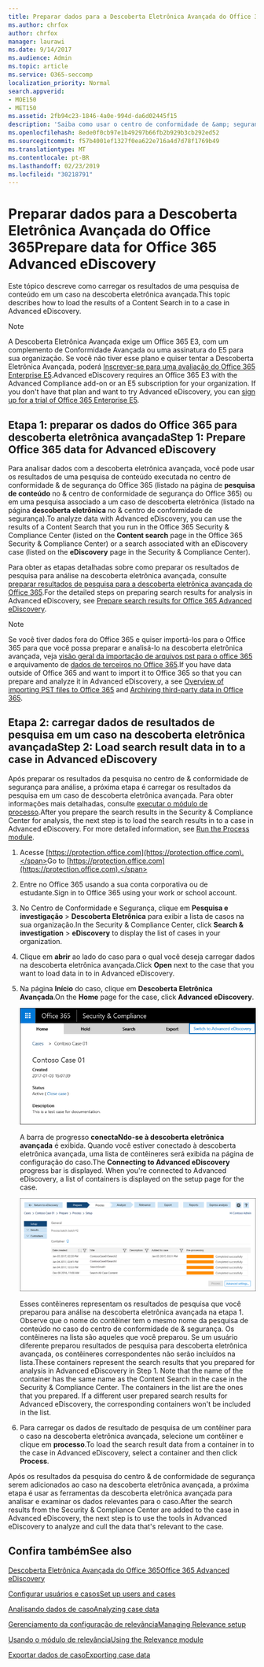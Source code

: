 ```yaml
---
title: Preparar dados para a Descoberta Eletrônica Avançada do Office 365
ms.author: chrfox
author: chrfox
manager: laurawi
ms.date: 9/14/2017
ms.audience: Admin
ms.topic: article
ms.service: O365-seccomp
localization_priority: Normal
search.appverid:
- MOE150
- MET150
ms.assetid: 2fb94c23-1846-4a0e-994d-da6d02445f15
description: 'Saiba como usar o centro de conformidade de &amp; segurança do Office 365 para preparar os dados do Office 365 para análise com a descoberta eletrônica avançada do Office 365. '
ms.openlocfilehash: 8ede0f0cb97e1b49297b66fb2b929b3cb292ed52
ms.sourcegitcommit: f57b4001ef1327f0ea622e716a4d7d78f1769b49
ms.translationtype: MT
ms.contentlocale: pt-BR
ms.lasthandoff: 02/23/2019
ms.locfileid: "30218791"
---
```

# <a name="prepare-data-for-office-365-advanced-ediscovery"></a><span data-ttu-id="b314b-103">Preparar dados para a Descoberta Eletrônica Avançada do Office 365</span><span class="sxs-lookup"><span data-stu-id="b314b-103">Prepare data for Office 365 Advanced eDiscovery</span></span>

<span data-ttu-id="b314b-104">Este tópico descreve como carregar os resultados de uma pesquisa de conteúdo em um caso na descoberta eletrônica avançada.</span><span class="sxs-lookup"><span data-stu-id="b314b-104">This topic describes how to load the results of a Content Search in to a case in Advanced eDiscovery.</span></span> 
  
> [!NOTE]
> <span data-ttu-id="b314b-p101">A Descoberta Eletrônica Avançada exige um Office 365 E3, com um complemento de Conformidade Avançada ou uma assinatura do E5 para sua organização. Se você não tiver esse plano e quiser tentar a Descoberta Eletrônica Avançada, poderá [Inscrever-se para uma avaliação do Office 365 Enterprise E5](https://go.microsoft.com/fwlink/p/?LinkID=698279).</span><span class="sxs-lookup"><span data-stu-id="b314b-p101">Advanced eDiscovery requires an Office 365 E3 with the Advanced Compliance add-on or an E5 subscription for your organization. If you don't have that plan and want to try Advanced eDiscovery, you can [sign up for a trial of Office 365 Enterprise E5](https://go.microsoft.com/fwlink/p/?LinkID=698279).</span></span> 
  
## <a name="step-1-prepare-office-365-data-for-advanced-ediscovery"></a><span data-ttu-id="b314b-107">Etapa 1: preparar os dados do Office 365 para descoberta eletrônica avançada</span><span class="sxs-lookup"><span data-stu-id="b314b-107">Step 1: Prepare Office 365 data for Advanced eDiscovery</span></span>

<span data-ttu-id="b314b-108">Para analisar dados com a descoberta eletrônica avançada, você pode usar os resultados de uma pesquisa de conteúdo executada no centro de conformidade &amp; de segurança do Office 365 (listado na página de **pesquisa de conteúdo** no &amp; centro de conformidade de segurança do Office 365) ou em uma pesquisa associado a um caso de descoberta eletrônica (listado na página **descoberta eletrônica** no &amp; centro de conformidade de segurança).</span><span class="sxs-lookup"><span data-stu-id="b314b-108">To analyze data with Advanced eDiscovery, you can use the results of a Content Search that you run in the Office 365 Security &amp; Compliance Center (listed on the **Content search** page in the Office 365 Security &amp; Compliance Center) or a search associated with an eDiscovery case (listed on the **eDiscovery** page in the Security &amp; Compliance Center).</span></span> 
  
<span data-ttu-id="b314b-109">Para obter as etapas detalhadas sobre como preparar os resultados de pesquisa para análise na descoberta eletrônica avançada, consulte [preparar resultados de pesquisa para a descoberta eletrônica avançada do Office 365](prepare-search-results-for-advanced-ediscovery.md).</span><span class="sxs-lookup"><span data-stu-id="b314b-109">For the detailed steps on preparing search results for analysis in Advanced eDiscovery, see [Prepare search results for Office 365 Advanced eDiscovery](prepare-search-results-for-advanced-ediscovery.md).</span></span>
  
> [!NOTE]
> <span data-ttu-id="b314b-110">Se você tiver dados fora do Office 365 e quiser importá-los para o Office 365 para que você possa preparar e analisá-lo na descoberta eletrônica avançada, veja [visão geral da importação de arquivos pst para o office 365](https://support.office.com/article/ba688e0a-0fcb-4bd7-8e57-2b669564ea84) e arquivamento de [dados de terceiros no Office 365](https://go.microsoft.com/fwlink/p/?linkid=716918).</span><span class="sxs-lookup"><span data-stu-id="b314b-110">If you have data outside of Office 365 and want to import it to Office 365 so that you can prepare and analyze it in Advanced eDiscovery, a see [Overview of importing PST files to Office 365](https://support.office.com/article/ba688e0a-0fcb-4bd7-8e57-2b669564ea84) and [Archiving third-party data in Office 365](https://go.microsoft.com/fwlink/p/?linkid=716918).</span></span> 
  
## <a name="step-2-load-search-result-data-in-to-a-case-in-advanced-ediscovery"></a><span data-ttu-id="b314b-111">Etapa 2: carregar dados de resultados de pesquisa em um caso na descoberta eletrônica avançada</span><span class="sxs-lookup"><span data-stu-id="b314b-111">Step 2: Load search result data in to a case in Advanced eDiscovery</span></span>

<span data-ttu-id="b314b-p102">Após preparar os resultados da pesquisa no centro de &amp; conformidade de segurança para análise, a próxima etapa é carregar os resultados da pesquisa em um caso de descoberta eletrônica avançada. Para obter informações mais detalhadas, consulte [executar o módulo de processo](run-the-process-module-in-advanced-ediscovery.md).</span><span class="sxs-lookup"><span data-stu-id="b314b-p102">After you prepare the search results in the Security &amp; Compliance Center for analysis, the next step is to load the search results in to a case in Advanced eDiscovery. For more detailed information, see [Run the Process module](run-the-process-module-in-advanced-ediscovery.md).</span></span>
  
1. <span data-ttu-id="b314b-114">Acesse [https://protection.office.com](https://protection.office.com).</span><span class="sxs-lookup"><span data-stu-id="b314b-114">Go to [https://protection.office.com](https://protection.office.com).</span></span>
    
2. <span data-ttu-id="b314b-115">Entre no Office 365 usando a sua conta corporativa ou de estudante.</span><span class="sxs-lookup"><span data-stu-id="b314b-115">Sign in to Office 365 using your work or school account.</span></span>
    
3. <span data-ttu-id="b314b-116">No Centro de Conformidade e Segurança, clique em **Pesquisa e investigação** \> **Descoberta Eletrônica** para exibir a lista de casos na sua organização.</span><span class="sxs-lookup"><span data-stu-id="b314b-116">In the Security &amp; Compliance Center, click **Search &amp; investigation** \> **eDiscovery** to display the list of cases in your organization.</span></span> 
    
4. <span data-ttu-id="b314b-117">Clique em **abrir** ao lado do caso para o qual você deseja carregar dados na descoberta eletrônica avançada.</span><span class="sxs-lookup"><span data-stu-id="b314b-117">Click **Open** next to the case that you want to load data in to in Advanced eDiscovery.</span></span> 
    
5. <span data-ttu-id="b314b-118">Na página **Início** do caso, clique em **Descoberta Eletrônica Avançada**.</span><span class="sxs-lookup"><span data-stu-id="b314b-118">On the **Home** page for the case, click **Advanced eDiscovery**.</span></span> 
    
    ![Clique em alternar para descoberta eletrônica avançada para abrir o caso na descoberta eletrônica avançada](media/8e34ba23-62e3-4e68-a530-b6ece39b54be.png)
  
    <span data-ttu-id="b314b-p103">A barra de progresso **conectaNdo-se à descoberta eletrônica avançada** é exibida. Quando você estiver conectado à descoberta eletrônica avançada, uma lista de contêineres será exibida na página de configuração do caso.</span><span class="sxs-lookup"><span data-stu-id="b314b-p103">The **Connecting to Advanced eDiscovery** progress bar is displayed. When you're connected to Advanced eDiscovery, a list of containers is displayed on the setup page for the case.</span></span> 
    
    ![O caso é exibido na descoberta eletrônica avançada](media/8036e152-70dc-4bb7-9379-61c1ed8326b4.png)
  
     <span data-ttu-id="b314b-p104">Esses contêineres representam os resultados de pesquisa que você preparou para análise na descoberta eletrônica avançada na etapa 1. Observe que o nome do contêiner tem o mesmo nome da pesquisa de conteúdo no caso do centro de conformidade de &amp; segurança. Os contêineres na lista são aqueles que você preparou. Se um usuário diferente preparou resultados de pesquisa para descoberta eletrônica avançada, os contêineres correspondentes não serão incluídos na lista.</span><span class="sxs-lookup"><span data-stu-id="b314b-p104">These containers represent the search results that you prepared for analysis in Advanced eDiscovery in Step 1. Note that the name of the container has the same name as the Content Search in the case in the Security &amp; Compliance Center. The containers in the list are the ones that you prepared. If a different user prepared search results for Advanced eDiscovery, the corresponding containers won't be included in the list.</span></span> 
    
6. <span data-ttu-id="b314b-127">Para carregar os dados de resultado de pesquisa de um contêiner para o caso na descoberta eletrônica avançada, selecione um contêiner e clique em **processo**.</span><span class="sxs-lookup"><span data-stu-id="b314b-127">To load the search result data from a container in to the case in Advanced eDiscovery, select a container and then click **Process**.</span></span>
    
<span data-ttu-id="b314b-128">Após os resultados da pesquisa do centro &amp; de conformidade de segurança serem adicionados ao caso na descoberta eletrônica avançada, a próxima etapa é usar as ferramentas da descoberta eletrônica avançada para analisar e examinar os dados relevantes para o caso.</span><span class="sxs-lookup"><span data-stu-id="b314b-128">After the search results from the Security &amp; Compliance Center are added to the case in Advanced eDiscovery, the next step is to use the tools in Advanced eDiscovery to analyze and cull the data that's relevant to the case.</span></span> 
  
## <a name="see-also"></a><span data-ttu-id="b314b-129">Confira também</span><span class="sxs-lookup"><span data-stu-id="b314b-129">See also</span></span>

[<span data-ttu-id="b314b-130">Descoberta Eletrônica Avançada do Office 365</span><span class="sxs-lookup"><span data-stu-id="b314b-130">Office 365 Advanced eDiscovery</span></span>](office-365-advanced-ediscovery.md)
  
[<span data-ttu-id="b314b-131">Configurar usuários e casos</span><span class="sxs-lookup"><span data-stu-id="b314b-131">Set up users and cases</span></span>](set-up-users-and-cases-in-advanced-ediscovery.md)
  
[<span data-ttu-id="b314b-132">Analisando dados de caso</span><span class="sxs-lookup"><span data-stu-id="b314b-132">Analyzing case data</span></span>](analyze-case-data-with-advanced-ediscovery.md)
  
[<span data-ttu-id="b314b-133">Gerenciamento da configuração de relevância</span><span class="sxs-lookup"><span data-stu-id="b314b-133">Managing Relevance setup</span></span>](manage-relevance-setup-in-advanced-ediscovery.md)
  
[<span data-ttu-id="b314b-134">Usando o módulo de relevância</span><span class="sxs-lookup"><span data-stu-id="b314b-134">Using the Relevance module</span></span>](use-relevance-in-advanced-ediscovery.md)
  
[<span data-ttu-id="b314b-135">Exportar dados de caso</span><span class="sxs-lookup"><span data-stu-id="b314b-135">Exporting case data</span></span>](export-case-data-in-advanced-ediscovery.md)

